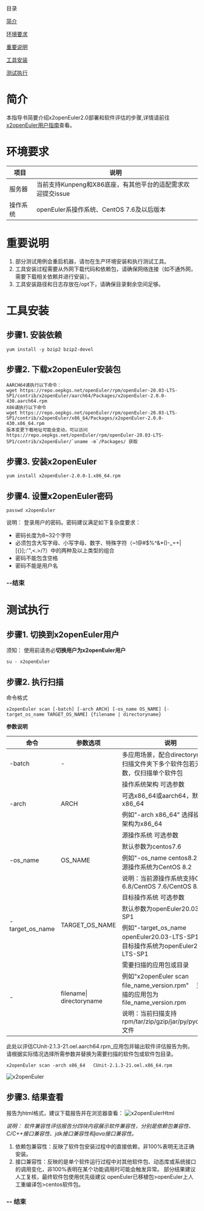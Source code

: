 目录

[简介](#简介)

[环境要求](#环境要求)

[重要说明](#重要说明)

[工具安装](#工具安装)

[测试执行](#测试执行)

# 简介
本指导书简要介绍x2openEuler2.0部署和软件评估的步骤,详情请前往[x2openEuler用户指南](https://gitee.com/openeuler/docs/blob/stable2-20.03_LTS_SP1/docs/zh/docs/thirdparty_migration/x2openEuleruseguide.md#x2openeuler-%E7%94%A8%E6%88%B7%E6%8C%87%E5%8D%97)查看。


# 环境要求

| 项目  |  说明  |
| ------------ | ------------------------ |
| 服务器   | 当前支持Kunpeng和X86底座，有其他平台的适配需求欢迎提交issue |
| 操作系统  |  openEuler系操作系统、CentOS 7.6及以后版本　 |

# 重要说明
1. 部分测试用例会重启机器，请勿在生产环境安装和执行测试工具。
2. 工具安装过程需要从外网下载代码和依赖包，请确保网络连接（如不通外网，需要下载相关依赖并进行安装）。
3. 工具安装路径和日志存放在/opt下，请确保目录剩余空间足够。

# 工具安装
## 步骤1. 安装依赖
    
    yum install -y bzip2 bzip2-devel

## 步骤2. 下载x2openEuler安装包


    AARCH64请执行以下命令：
    wget https://repo.oepkgs.net/openEuler/rpm/openEuler-20.03-LTS-SP1/contrib/x2openEuler/aarch64/Packages/x2openEuler-2.0.0-430.aarch64.rpm
    X86请执行以下命令
    wget https://repo.oepkgs.net/openEuler/rpm/openEuler-20.03-LTS-SP1/contrib/x2openEuler/x86_64/Packages/x2openEuler-2.0.0-430.x86_64.rpm
    版本变更下载地址可能会变动，可以访问 https://repo.oepkgs.net/openEuler/rpm/openEuler-20.03-LTS-SP1/contrib/x2openEuler/`uname -m`/Packages/ 获取

## 步骤3. 安装x2openEuler
    
    yum install x2openEuler-2.0.0-1.x86_64.rpm

## 步骤4. 设置x2openEuler密码
    
    passwd x2openEuler
说明： 登录用户的密码。密码建议满足如下复杂度要求：
- 密码长度为8~32个字符
- 必须包含大写字母、小写字母、数字、特殊字符（~!@#$%^&*()-_=+\|[{}];:'",<.>/?）中的两种及以上类型的组合
- 密码不能包含空格
- 密码不能是用户名

### --结束

# 测试执行
## 步骤1. 切换到x2openEuler用户

须知： 使用前请务必**切换用户为x2openEuler用户**

    su - x2openEuler

## 步骤2. 执行扫描   

命令格式
```shell
x2openEuler scan [-batch] [-arch ARCH] [-os_name OS_NAME] [-target_os_name TARGET_OS_NAME] {filename | directoryname}
```

**参数说明**

<table>
  <thead>
    <tr>
      <th>命令</th>
      <th>参数选项</th>
      <th>说明</th>
    </tr>
  </thead>
  <tbody>
    <tr>
      <td >-batch</td>
      <td>-</td>
      <td>多应用场景，配合directoryname，扫描文件夹下多个软件包若无此参数，仅扫描单个软件包</td>
    </tr>
    <tr>
      <td rowspan="3">-arch</td>
      <td rowspan="3">ARCH</td>
      <td>操作系统架构  可选参数</td>
    <tr>
      <td>可选x86_64或aarch64，默认为x86_64</td>
    </tr>
    <tr>
      <td>例如"-arch x86_64" 选择操作系统架构为x86_64</td>
    </tr>
    <tr>
      <td rowspan="4">-os_name</td>
      <td rowspan="4">OS_NAME</td>
      <td>源操作系统  可选参数</td>
    <tr>
      <td>默认参数为centos7.6</td>
    </tr>
    <tr>
      <td>例如"-os_name centos8.2" 选择源操作系统为CentOS 8.2</td>
    </tr>
    <tr>
      <td>说明：当前源操作系统支持CentOS 6.8/CentOS 7.6/CentOS 8.2</td>
    <tr>
    <tr>
      <td rowspan="3">- target_os_name</td>
      <td rowspan="3">TARGET_OS_NAME</td>
      <td>目标操作系统  可选参数</td>
    <tr>
      <td>默认参数为openEuler20.03-LTS-SP1</td>
    </tr>
    <tr>
      <td>例如"-target_os_name openEuler20.03-LTS-SP1" 选择目标操作系统为openEuler20.03-LTS-SP1</td>
    </tr>
    <tr>
      <td rowspan="3">-</td>
      <td rowspan="3">filename| directoryname</td>
      <td>需要扫描的应用包或目录</td>
    <tr>
      <td>例如"x2openEuler scan file_name_version.rpm" 　选择扫描的应用包为file_name_version.rpm</td>
    </tr>
    <tr>
      <td>说明：当前扫描支持rpm/tar/zip/gzip/jar/py/pyc/sh/bin文件</td>
    </tr>
  </tbody>
</table>

此处以评估CUnit-2.1.3-21.oel.aarch64.rpm_应用包并输出软件评估报告为例，请根据实际情况选择所需参数并替换为需要扫描的软件包或软件包目录。
```shell
x2openEuler scan -arch x86_64   CUnit-2.1.3-21.oel.x86_64.rpm
```
![x2openEuler](docs/x2openEulerCUnitx86.png)

## 步骤3. 结果查看
报告为html格式，建议下载报告并在浏览器查看：
![x2openEulerHtml](docs/x2openEulerHtml.png)

*说明： 软件兼容性评估报告分四块内容展示软件兼容性，分别是依赖包兼容性、C/C++接口兼容性、jdk接口兼容性和java接口兼容性。*
1. 依赖包兼容性：反映了软件包安装过程中的直接依赖，非100%表明无法正确安装。
2. 接口兼容性：反映的是单个软件运行过程中对其他软件包、动态库或系统接口的调用变化，非100%表明在某个功能调用时可能会触发异常。 部分结果建议人工复核，最终软件包使用优先级建议 openEuler已移植包>openEuler上人工重编译包>centos软件包。

### -- 结束



